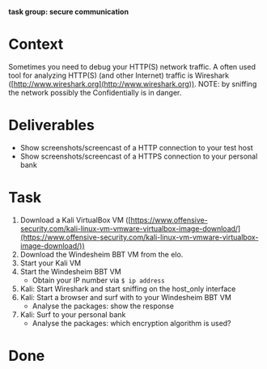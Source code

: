 **task group: secure communication**

# Context

Sometimes you need to debug your HTTP(S) network traffic. A often used tool for analyzing HTTP(S) (and other Internet) traffic is Wireshark ([http://www.wireshark.org](http://www.wireshark.org)). NOTE: by sniffing the network possibly the Confidentially is in danger.

# Deliverables

-   Show screenshots/screencast of a HTTP connection to your test host
-   Show screenshots/screencast of a HTTPS connection to your personal bank

# Task

1.  Download a Kali VirtualBox VM ([https://www.offensive-security.com/kali-linux-vm-vmware-virtualbox-image-download/](https://www.offensive-security.com/kali-linux-vm-vmware-virtualbox-image-download/))
2.  Download the Windesheim BBT VM from the elo.
3.  Start your Kali VM
4.  Start the Windesheim BBT VM
    -   Obtain your IP number via `$ ip address`
5.  Kali: Start Wireshark and start sniffing on the host\_only interface
6.  Kali: Start a browser and surf with to your Windesheim BBT VM
    -   Analyse the packages: show the response
7.  Kali: Surf to your personal bank
    -   Analyse the packages: which encryption algorithm is used?

# Done